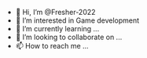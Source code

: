 - 👋 Hi, I’m @Fresher-2022
- 👀 I’m interested in Game development
- 🌱 I’m currently learning ...
- 💞️ I’m looking to collaborate on ...
- 📫 How to reach me ...

<!---
Fresher-2022/Fresher-2022 is a ✨ special ✨ repository because its `README.md` (this file) appears on your GitHub profile.
You can click the Preview link to take a look at your changes.
--->
